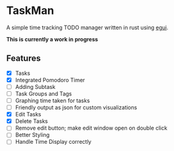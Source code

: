 # TaskMan
A simple time tracking TODO manager written in rust using [egui](https://github.com/emilk/egui).

**This is currently a work in progress**

## Features
- [x] Tasks
- [x] Integrated Pomodoro Timer
- [ ] Adding Subtask
- [ ] Task Groups and Tags
- [ ] Graphing time taken for tasks
- [ ] Friendly output as json for custom visualizations
- [x] Edit Tasks
- [x] Delete Tasks
- [ ] Remove edit button; make edit window open on double click
- [ ] Better Styling
- [ ] Handle Time Display correctly
